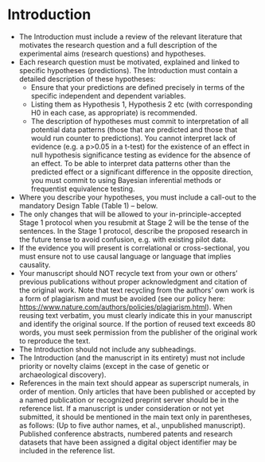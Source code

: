 # Introduction
- The Introduction must include a review of the relevant literature that motivates the research question and a full description of the experimental aims (research questions) and hypotheses. 
- Each research question must be motivated, explained and linked to specific hypotheses (predictions). The Introduction must contain a detailed description of these hypotheses: 
	- Ensure that your predictions are defined precisely in terms of the specific independent and dependent variables.
	- Listing them as Hypothesis 1, Hypothesis 2 etc (with corresponding H0 in each case, as appropriate) is recommended.
	- The description of hypotheses must commit to interpretation of all potential data patterns (those that are predicted and those that would run counter to predictions). You cannot interpret lack of evidence (e.g. a p>0.05 in a t-test) for the existence of an effect in null hypothesis significance testing as evidence for the absence of an effect. To be able to interpret data patterns other than the predicted effect or a significant difference in the opposite direction, you must commit to using Bayesian inferential methods or frequentist equivalence testing.
- Where you describe your hypotheses, you must include a call-out to the mandatory Design Table (Table 1) – below. 
- The only changes that will be allowed to your in-principle-accepted Stage 1 protocol when you resubmit at Stage 2 will be the tense of the sentences. In the Stage 1 protocol, describe the proposed research in the future tense to avoid confusion, e.g. with existing pilot data. 
- If the evidence you will present is correlational or cross-sectional, you must ensure not to use causal language or language that implies causality.
- Your manuscript should NOT recycle text from your own or others’ previous publications without proper acknowledgment and citation of the original work. Note that text recycling from the authors’ own work is a form of plagiarism and must be avoided (see our policy here: https://www.nature.com/authors/policies/plagiarism.html). When reusing text verbatim, you must clearly indicate this in your manuscript and identify the original source. If the portion of reused text exceeds 80 words, you must seek permission from the publisher of the original work to reproduce the text.
- The Introduction should not include any subheadings. 
- The Introduction (and the manuscript in its entirety) must not include priority or novelty claims (except in the case of genetic or archaeological discovery). 
- References in the main text should appear as superscript numerals, in order of mention. Only articles that have been published or accepted by a named publication or recognized preprint server should be in the reference list. If a manuscript is under consideration or not yet submitted, it should be mentioned in the main text only in parentheses, as follows: (Up to five author names, et al., unpublished manuscript). Published conference abstracts, numbered patents and research datasets that have been assigned a digital object identifier may be included in the reference list. 
